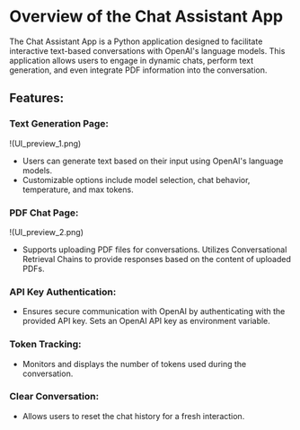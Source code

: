 # Overview of the Chat Assistant App
The Chat Assistant App is a Python application designed to facilitate interactive text-based conversations with OpenAI's language models. This application allows users to engage in dynamic chats, perform text generation, and even integrate PDF information into the conversation.

## Features:

### Text Generation Page:
!(UI_preview_1.png)
-	Users can generate text based on their input using OpenAI's language models.
-	Customizable options include model selection, chat behavior, temperature, and max tokens.

### PDF Chat Page:
!(UI_preview_2.png)
-	Supports uploading PDF files for conversations. Utilizes Conversational Retrieval Chains to provide responses based on the content of uploaded PDFs.

### API Key Authentication:
-	Ensures secure communication with OpenAI by authenticating with the provided API key. Sets an OpenAI API key as environment variable.

### Token Tracking:
-	Monitors and displays the number of tokens used during the conversation.

### Clear Conversation:
-	Allows users to reset the chat history for a fresh interaction.
